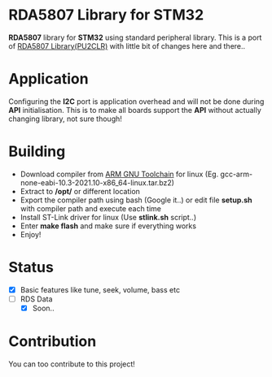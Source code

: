# RDA5807 Library for STM32
**RDA5807** library for **STM32** using standard peripheral library. This is a port of [RDA5807 Library(PU2CLR)](https://github.com/pu2clr/RDA5807) with little bit of changes here and there..
# Application
Configuring the **I2C** port is application overhead and will not be done during **API** initialisation. This is to make all boards support the **API** without actually changing library, not sure though!
# Building
- Download compiler from [ARM GNU Toolchain](https://developer.arm.com/tools-and-software/open-source-software/developer-tools/gnu-toolchain/gnu-rm/downloads) for linux (Eg. gcc-arm-none-eabi-10.3-2021.10-x86_64-linux.tar.bz2)
- Extract to **/opt/** or different location
- Export the compiler path using bash (Google it..) or edit file **setup.sh** with compiler path and execute each time
- Install ST-Link driver for linux (Use **stlink.sh** script..)
- Enter **make flash** and make sure if everything works
- Enjoy!
# Status
- [x] Basic features like tune, seek, volume, bass etc
- [ ] RDS Data
  - [x] Soon..
# Contribution
You can too contribute to this project!

